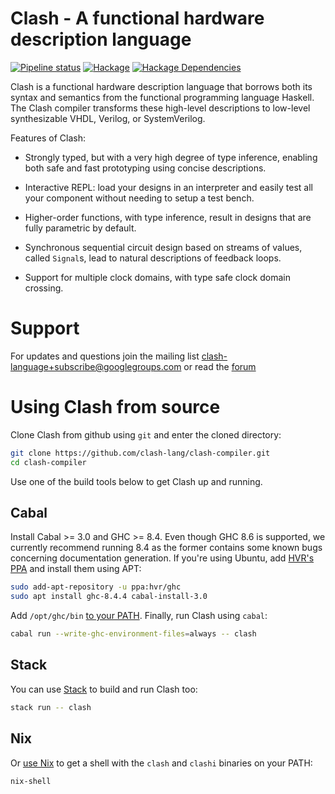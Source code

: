 # Clash - A functional hardware description language

[![Pipeline status](https://gitlab.com/clash-lang/clash-compiler/badges/master/pipeline.svg)](https://gitlab.com/clash-lang/clash-compiler/commits/master)
[![Hackage](https://img.shields.io/hackage/v/clash-ghc.svg)](https://hackage.haskell.org/package/clash-ghc)
[![Hackage Dependencies](https://img.shields.io/hackage-deps/v/clash-ghc.svg?style=flat)](http://packdeps.haskellers.com/feed?needle=exact%3Aclash-ghc)

Clash is a functional hardware description language that borrows both
its syntax and semantics from the functional programming language
Haskell. The Clash compiler transforms these high-level descriptions to
low-level synthesizable VHDL, Verilog, or SystemVerilog.

Features of Clash:

  * Strongly typed, but with a very high degree of type inference, enabling both
    safe and fast prototyping using concise descriptions.

  * Interactive REPL: load your designs in an interpreter and easily test all
    your component without needing to setup a test bench.

  * Higher-order functions, with type inference, result in designs that are
    fully parametric by default.

  * Synchronous sequential circuit design based on streams of values, called
    `Signal`s, lead to natural descriptions of feedback loops.

  * Support for multiple clock domains, with type safe clock domain crossing.

# Support
For updates and questions join the mailing list clash-language+subscribe@googlegroups.com or read the [forum](https://groups.google.com/d/forum/clash-language)

# Using Clash from source
Clone Clash from github using `git` and enter the cloned directory:

```bash
git clone https://github.com/clash-lang/clash-compiler.git
cd clash-compiler
```

Use one of the build tools below to get Clash up and running.

## Cabal
Install Cabal >= 3.0 and GHC >= 8.4. Even though GHC 8.6 is supported, we currently recommend running 8.4 as the former contains some known bugs concerning documentation generation. If you're using Ubuntu, add [HVR's PPA](https://launchpad.net/~hvr/+archive/ubuntu/ghc) and install them using APT:

```bash
sudo add-apt-repository -u ppa:hvr/ghc
sudo apt install ghc-8.4.4 cabal-install-3.0
```

Add `/opt/ghc/bin` [to your PATH](https://askubuntu.com/questions/60218/how-to-add-a-directory-to-the-path). Finally, run Clash using `cabal`:

```bash
cabal run --write-ghc-environment-files=always -- clash
```

## Stack

You can use [Stack](https://docs.haskellstack.org/en/stable/install_and_upgrade/) to build and run Clash too:

```bash
stack run -- clash
```

## Nix

Or [use Nix](https://nixos.org/nix/download.html) to get a shell with the `clash` and `clashi` binaries on your PATH:

```bash
nix-shell
```
